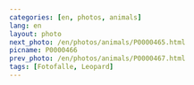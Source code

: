 ```yaml
---
categories: [en, photos, animals]
lang: en
layout: photo
next_photo: /en/photos/animals/P0000465.html
picname: P0000466
prev_photo: /en/photos/animals/P0000467.html
tags: [Fotofalle, Leopard]
---
```

